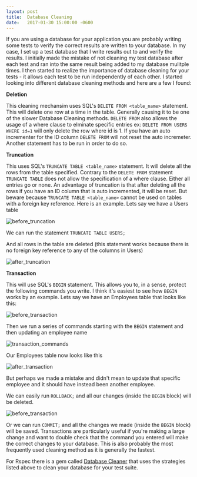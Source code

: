 ```yaml
---
layout: post
title:  Database Cleaning
date:   2017-01-30 15:00:00 -0600
---
```


If you are using a database for your application you are probably writing some tests to verify the correct results are written to your database. In my case, I set up a test database that I write results out to and verify the results. I initially made the mistake of not cleaning my test database after each test and ran into the same result being added to my database mulitple times. I then started to realize the importance of database cleaning for your tests - it allows each test to be run independently of each other. I started looking into different database cleaning methods and here are a few I found: 


**Deletion**

This cleaning mechansim uses SQL's `DELETE FROM <table_name>` statement. This will delete one row at a time in the table. Generally causing it to be one of the slower Database Cleaning methods. `DELETE FROM` also allows the usage of a where clause to elminate specific entries ex: `DELETE FROM USERS WHERE id=1` will only delete the row where id is 1. If you have an auto incrementer for the ID column `DELETE FROM` will not reset the auto incremeter. Another statement has to be run in order to do so. 

**Truncation**

This uses SQL's `TRUNCATE TABLE <table_name>` statement. It will delete all the rows from the table specified. Contrary to the `DELETE FROM` statement `TRUNCATE TABLE` does not allow the specification of a where clause. Either all entries go or none. An advantage of truncation is that after deleting all the rows if you have an ID column that is auto incremented, it will be reset. But beware because `TRUNCATE TABLE <table_name>` cannot be used on tables with a foreign key reference. Here is an example. Lets say we have a Users table

![before_truncation](https://avni510.github.io/assets/db_truncation_before_table.png)

We can run the statement `TRUNCATE TABLE USERS;`

And all rows in the table are deleted (this statement works because there is no foreign key reference to any of the columns in Users)

![after_truncation](https://avni510.github.io/assets/db_truncation_after_table.png)


**Transaction**

This will use SQL's `BEGIN` statement. This allows you to, in a sense, protect the following commands you write. I think it's easiest to see how `BEGIN` works by an example. Lets say we have an Employees table that looks like this: 

![before_transaction](https://avni510.github.io/assets/db_transaction_before_table.png)

Then we run a series of commands starting with the `BEGIN` statement and then updating an employee name

![transaction_commands](https://avni510.github.io/assets/db_transaction_commands.png)

Our Employees table now looks like this

![after_transaction](https://avni510.github.io/assets/db_after_transaction.png)

But perhaps we made a mistake and didn't mean to update that specific employee and it should have instead been another employee. 

We can easily run `ROLLBACK;` and all our changes (inside the `BEGIN` block) will be deleted. 

![before_transaction](https://avni510.github.io/assets/db_transaction_before_table.png)

Or we can run `COMMIT;` and all the changes we made (inside the `BEGIN` block) will be saved. Transactions are particularly useful if you're making a large change and want to double check that the command you entered will make the correct changes to your database. This is also probably the most frequently used cleaning method as it is generally the fastest. 

For Rspec there is a gem called [Database Cleaner](https://github.com/DatabaseCleaner/database_cleaner) that uses the strategies listed above to clean your database for your test suite.

